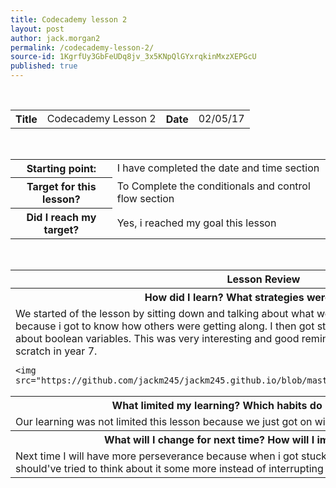 ```yaml
---
title: Codecademy lesson 2
layout: post
author: jack.morgan2
permalink: /codecademy-lesson-2/
source-id: 1KgrfUy3GbFeUDq8jv_3x5KNpQlGYxrqkinMxzXEPGcU
published: true
---
```

<table>
  <tr>
    <th class="red">Title</th>
    <td>Codecademy Lesson 2</td>
    <th class="red">Date</th>
    <td>02/05/17</td>
  </tr>
</table>


<table>
  <tr>
    <th class="red">Starting point:</th>
    <td>I have completed the date and time section</td>
  </tr>
  <tr>
    <th class="red">Target for this lesson?</th>
    <td>To Complete the conditionals and control flow section</td>
  </tr>
  <tr>
    <th class="red">Did I reach my target? </th>
    <td> Yes, i reached my goal this lesson</td>
  </tr>
</table>


<table>
  <tr>
    <th class="red">Lesson Review</th>
  </tr>
  <tr>
    <th class="red">How did I learn? What strategies were effective? </th>
  </tr>
  <tr>
    <td>We started of the lesson by sitting down and talking about what we did last week. I found this very helpful because i got to know how others were getting along. I then got straight into some coding. I was learning about boolean variables. This was very interesting and good reminder of a subject that we covered about scratch in year 7.
    
    
    
    
    <img src="https://github.com/jackm245/jackm245.github.io/blob/master/images/conditionals.pngraw=true"> 
</td>
  </tr>
  <tr>
    <th class="red">What limited my learning? Which habits do I need to work on? </th>
  </tr>
  <tr>
    <td>Our learning was not limited this lesson because we just got on with the work and tried our hardest.</td>
  </tr>
  <tr>
    <th class="red">What will I change for next time? How will I improve my learning?</th>
  </tr>
  <tr>
    <td>Next time I will have more perseverance because when i got stuck, I went straight to my friends to help, I should've tried to think about it some more instead of interrupting them.</td>
  </tr>
</table>


